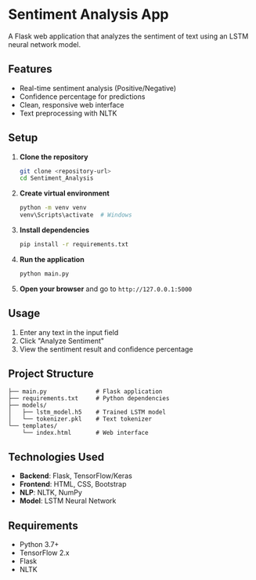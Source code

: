 # Sentiment Analysis App

A Flask web application that analyzes the sentiment of text using an LSTM neural network model.

## Features

- Real-time sentiment analysis (Positive/Negative)
- Confidence percentage for predictions
- Clean, responsive web interface
- Text preprocessing with NLTK

## Setup

1. **Clone the repository**
   ```bash
   git clone <repository-url>
   cd Sentiment_Analysis
   ```

2. **Create virtual environment**
   ```bash
   python -m venv venv
   venv\Scripts\activate  # Windows
   ```

3. **Install dependencies**
   ```bash
   pip install -r requirements.txt
   ```

4. **Run the application**
   ```bash
   python main.py
   ```

5. **Open your browser** and go to `http://127.0.0.1:5000`

## Usage

1. Enter any text in the input field
2. Click "Analyze Sentiment"
3. View the sentiment result and confidence percentage

## Project Structure

```
├── main.py              # Flask application
├── requirements.txt     # Python dependencies
├── models/
│   ├── lstm_model.h5    # Trained LSTM model
│   └── tokenizer.pkl    # Text tokenizer
└── templates/
    └── index.html       # Web interface
```

## Technologies Used

- **Backend**: Flask, TensorFlow/Keras
- **Frontend**: HTML, CSS, Bootstrap
- **NLP**: NLTK, NumPy
- **Model**: LSTM Neural Network

## Requirements

- Python 3.7+
- TensorFlow 2.x
- Flask
- NLTK
